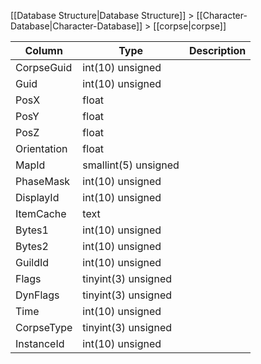 [[Database Structure|Database Structure]] > [[Character-Database|Character-Database]] > [[corpse|corpse]]

Column | Type | Description
--- | --- | ---
CorpseGuid | int(10) unsigned | 
Guid | int(10) unsigned | 
PosX | float | 
PosY | float | 
PosZ | float | 
Orientation | float | 
MapId | smallint(5) unsigned | 
PhaseMask | int(10) unsigned | 
DisplayId | int(10) unsigned | 
ItemCache | text | 
Bytes1 | int(10) unsigned | 
Bytes2 | int(10) unsigned | 
GuildId | int(10) unsigned | 
Flags | tinyint(3) unsigned | 
DynFlags | tinyint(3) unsigned | 
Time | int(10) unsigned | 
CorpseType | tinyint(3) unsigned | 
InstanceId | int(10) unsigned | 
